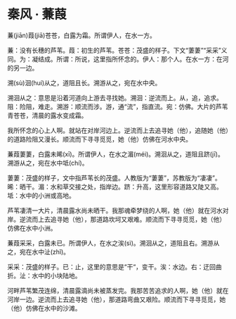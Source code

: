 <link href="../../../css/style.css" rel="stylesheet" type="text/css" />

# 秦风 · 蒹葭

<div class="p">

蒹(jiān)葭(jiā)苍苍，白露为霜。所谓伊人，在水一方。


<span class="comment">


蒹：没有长穗的芦苇。葭：初生的芦苇。苍苍：茂盛的样子。下文“萋萋”“采采”义同。为：凝结成。所谓：所说，这里指所怀念的。伊人：那个人。在水一方：在河的另一边。

</span>

溯(sù)洄(huí)从之，道阻且长。溯游从之，宛在水中央。


<span class="comment">


溯洄从之：意思是沿着河道向上游去寻找她。溯洄：逆流而上。从，追，追求。阻：险阻，难走。溯游：顺流而涉。游，通“流”，指直流。宛：仿佛。大片的芦苇青苍苍，清晨的露水变成霜。

</span>


<div class="translation">

我所怀念的心上人啊。就站在对岸河边上。逆流而上去追寻她（他），追随她（他）的道路险阻又漫长。顺流而下寻寻觅觅，她（他）仿佛在河水中央。

</div>

蒹葭萋萋，白露未晞(xī)。所谓伊人，在水之湄(méi)。溯洄从之，道阻且跻(jī)。溯游从之，宛在水中坻(chí)。


<span class="comment">


萋萋：茂盛的样子，文中指芦苇长的茂盛。人教版为“萋萋”，苏教版为“凄凄”。晞：晒干。湄：水和草交接之处，指岸边。跻：升高，这里形容道路又陡又高。坻：水中的小洲或高地。

</span>


<div class="translation">

芦苇凄清一大片，清晨露水尚未晒干。我那魂牵梦绕的人啊，她（他）就在河水对岸。逆流而上去追寻她（他），那道路坎坷又艰难。顺流而下寻寻觅觅，她（他）仿佛在水中小洲。

</div>

蒹葭采采，白露未已。所谓伊人，在水之涘(sì)。溯洄从之，道阻且右。溯游从之，宛在水中沚(zhǐ)。


<span class="comment">


采采：茂盛的样子。已：止，这里的意思是“干“，变干。涘：水边。右：迂回曲折。沚：水中的小块陆地。

</span>


<div class="translation">

河畔芦苇繁茂连绵，清晨露滴尚未被蒸发完。我那苦苦追求的人啊，她（他）就在河岸一边。逆流而上去追寻她（他），那道路弯曲又艰险。顺流而下寻寻觅觅，她（他）仿佛在水中的沙滩。

</div>
